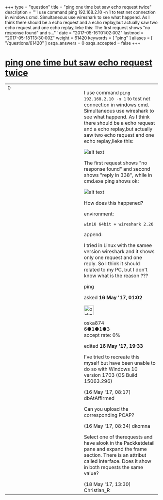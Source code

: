 +++
type = "question"
title = "ping one time but saw echo request twice"
description = '''I use command ping 192.168.2.10 -n 1 to test net connection in windows cmd. Simultaneous use wireshark to see what happend. As I think there should be a echo request and a echo replay,but actually saw two echo request and one echo replay,lieke this:  The first request shows &quot;no response found&quot; and s...'''
date = "2017-05-16T01:02:00Z"
lastmod = "2017-05-18T13:30:00Z"
weight = 61420
keywords = [ "ping" ]
aliases = [ "/questions/61420" ]
osqa_answers = 0
osqa_accepted = false
+++

<div class="headNormal">

# [ping one time but saw echo request twice](/questions/61420/ping-one-time-but-saw-echo-request-twice)

</div>

<div id="main-body">

<div id="askform">

<table id="question-table" style="width:100%;"><colgroup><col style="width: 50%" /><col style="width: 50%" /></colgroup><tbody><tr class="odd"><td style="width: 30px; vertical-align: top"><div class="vote-buttons"><span id="post-61420-upvote" class="ajax-command post-vote up" rel="nofollow" title="I like this post (click again to cancel)"> </span><div id="post-61420-score" class="post-score" title="current number of votes">0</div><span id="post-61420-downvote" class="ajax-command post-vote down" rel="nofollow" title="I dont like this post (click again to cancel)"> </span> <span id="favorite-mark" class="ajax-command favorite-mark" rel="nofollow" title="mark/unmark this question as favorite (click again to cancel)"> </span><div id="favorite-count" class="favorite-count"></div></div></td><td><div id="item-right"><div class="question-body"><p>I use command <code>ping 192.168.2.10 -n 1</code> to test net connection in windows cmd. Simultaneous use wireshark to see what happend. As I think there should be a echo request and a echo replay,but actually saw two echo request and one echo replay,lieke this:</p><p><img src="https://raw.githubusercontent.com/oska874/photo-repo/master/a1.png" alt="alt text" /></p><p>The first request shows "no response found" and second shows "reply in 338", while in cmd.exe ping shows ok:</p><p><img src="https://raw.githubusercontent.com/oska874/photo-repo/master/a2.png" alt="alt text" /></p><p>How does this happened?</p><p>environment:</p><pre><code>win10 64bit + wireshark 2.26</code></pre><p>append:</p><p>I tried in Linux with the samee version wireshark and it shows only one request and one reply. So I think it should related to my PC, but I don't know what is the reason ???</p></div><div id="question-tags" class="tags-container tags"><span class="post-tag tag-link-ping" rel="tag" title="see questions tagged &#39;ping&#39;">ping</span></div><div id="question-controls" class="post-controls"></div><div class="post-update-info-container"><div class="post-update-info post-update-info-user"><p>asked <strong>16 May '17, 01:02</strong></p><img src="https://secure.gravatar.com/avatar/61dc3268d24f691dcb8c7f727dc4a86d?s=32&amp;d=identicon&amp;r=g" class="gravatar" width="32" height="32" alt="oska874&#39;s gravatar image" /><p><span>oska874</span><br />
<span class="score" title="6 reputation points">6</span><span title="1 badges"><span class="badge1">●</span><span class="badgecount">1</span></span><span title="1 badges"><span class="silver">●</span><span class="badgecount">1</span></span><span title="3 badges"><span class="bronze">●</span><span class="badgecount">3</span></span><br />
<span class="accept_rate" title="Rate of the user&#39;s accepted answers">accept rate:</span> <span title="oska874 has no accepted answers">0%</span></p></img></div><div class="post-update-info post-update-info-edited"><p><span> edited <strong>16 May '17, 19:33</strong> </span></p></div></div><div id="comments-container-61420" class="comments-container"><span id="61436"></span><div id="comment-61436" class="comment"><div id="post-61436-score" class="comment-score"></div><div class="comment-text"><p>I've tried to recreate this myself but have been unable to do so with Windows 10 version 1703 (OS Build 15063.296)</p></div><div id="comment-61436-info" class="comment-info"><span class="comment-age">(16 May '17, 08:17)</span> <span class="comment-user userinfo">dbAtAffirmed</span></div></div><span id="61437"></span><div id="comment-61437" class="comment"><div id="post-61437-score" class="comment-score"></div><div class="comment-text"><p>Can you upload the corresponding PCAP?</p></div><div id="comment-61437-info" class="comment-info"><span class="comment-age">(16 May '17, 08:34)</span> <span class="comment-user userinfo">dkomna</span></div></div><span id="61497"></span><div id="comment-61497" class="comment"><div id="post-61497-score" class="comment-score"></div><div class="comment-text"><p>Select one of therequests and have alook in the Packketdetail pane and expand the frame section. There is an attribut called interface. Does it show in both requests the same value?</p></div><div id="comment-61497-info" class="comment-info"><span class="comment-age">(18 May '17, 13:30)</span> <span class="comment-user userinfo">Christian_R</span></div></div></div><div id="comment-tools-61420" class="comment-tools"></div><div class="clear"></div><div id="comment-61420-form-container" class="comment-form-container"></div><div class="clear"></div></div></td></tr></tbody></table>

</div>

</div>

